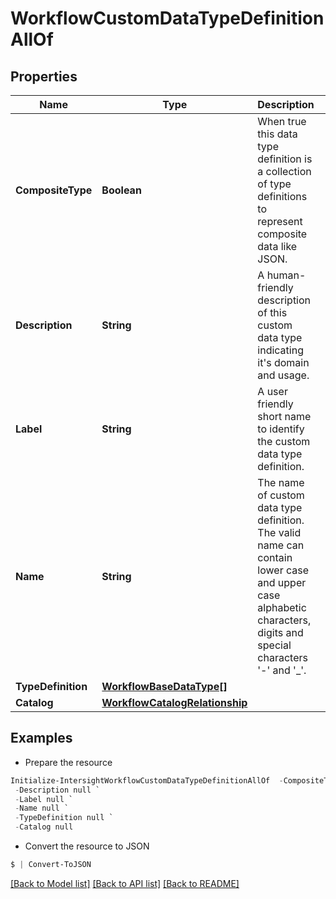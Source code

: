 # WorkflowCustomDataTypeDefinitionAllOf
## Properties

Name | Type | Description | Notes
------------ | ------------- | ------------- | -------------
**CompositeType** | **Boolean** | When true this data type definition is a collection of type definitions to represent composite data like JSON. | [optional] 
**Description** | **String** | A human-friendly description of this custom data type indicating it&#39;s domain and usage. | [optional] 
**Label** | **String** | A user friendly short name to identify the custom data type definition. | [optional] 
**Name** | **String** | The name of custom data type definition. The valid name can contain lower case and upper case alphabetic characters, digits and special characters &#39;-&#39; and &#39;_&#39;. | [optional] 
**TypeDefinition** | [**WorkflowBaseDataType[]**](WorkflowBaseDataType.md) |  | [optional] 
**Catalog** | [**WorkflowCatalogRelationship**](WorkflowCatalogRelationship.md) |  | [optional] 

## Examples

- Prepare the resource
```powershell
Initialize-IntersightWorkflowCustomDataTypeDefinitionAllOf  -CompositeType null `
 -Description null `
 -Label null `
 -Name null `
 -TypeDefinition null `
 -Catalog null
```

- Convert the resource to JSON
```powershell
$ | Convert-ToJSON
```

[[Back to Model list]](../README.md#documentation-for-models) [[Back to API list]](../README.md#documentation-for-api-endpoints) [[Back to README]](../README.md)

